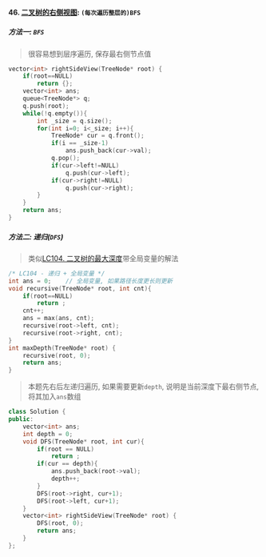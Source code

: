 #### 46. [二叉树的右侧视图](https://leetcode.cn/problems/WNC0Lk/):  `(每次遍历整层的)BFS`

##### 方法一: `BFS`
> 很容易想到层序遍历, 保存最右侧节点值

```CPP
vector<int> rightSideView(TreeNode* root) {
    if(root==NULL)
        return {};
    vector<int> ans;
    queue<TreeNode*> q;
    q.push(root);
    while(!q.empty()){
        int _size = q.size();
        for(int i=0; i<_size; i++){
            TreeNode* cur = q.front();
            if(i == _size-1)
                ans.push_back(cur->val);
            q.pop();
            if(cur->left!=NULL)
                q.push(cur->left);
            if(cur->right!=NULL)
                q.push(cur->right);
        }
    }
    return ans;
}
```

##### 方法二: 递归(`DFS`)
> 类似[LC104. 二叉树的最大深度](https://leetcode.cn/problems/maximum-depth-of-binary-tree/)带全局变量的解法

```CPP
/* LC104 - 递归 + 全局变量 */
int ans = 0;    // 全局变量, 如果路径长度更长则更新
void recursive(TreeNode* root, int cnt){
    if(root==NULL)
        return ;
    cnt++;
    ans = max(ans, cnt);
    recursive(root->left, cnt);
    recursive(root->right, cnt);
}
int maxDepth(TreeNode* root) {
    recursive(root, 0);
    return ans;
}
```

> 本题先右后左递归遍历, 如果需要更新`depth`, 说明是当前深度下最右侧节点, 将其加入`ans`数组

```CPP
class Solution {
public:
    vector<int> ans;
    int depth = 0;
    void DFS(TreeNode* root, int cur){
        if(root == NULL)
            return ;
        if(cur == depth){
            ans.push_back(root->val);
            depth++;
        }
        DFS(root->right, cur+1);
        DFS(root->left, cur+1);
    }
    vector<int> rightSideView(TreeNode* root) {
        DFS(root, 0);
        return ans;        
    }
};

```